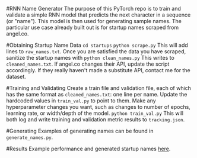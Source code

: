 #RNN Name Generator
The purpose of this PyTorch repo is to train and validate a simple RNN model that predicts the next character in a sequence (or "name").
This model is then used for generating sample names.
The particular use case already built out is for startup names scraped from angel.co.

#Obtaining Startup Name Data
`cd startups`
`python scrape.py`
This will add lines to `raw_names.txt`.
Once you are satisfied the data you have scraped, sanitize the startup names with
`python clean_names.py`
This writes to `cleaned_names.txt`.
If angel.co changes their API, update the script accordingly.
If they really haven't made a substitute API, contact me for the dataset.

#Training and Validating
Create a train file and validation file, each of which has the same format as `cleaned_names.txt`: one line per name.
Update the hardcoded values in `train_val.py` to point to them.
Make any hyperparameter changes you want, such as changes to number of epochs, learning rate, or width/depth of the model.
`python train_val.py`
This will both log and write training and validation metric results to `tracking.json`.

#Generating
Examples of generating names can be found in `generate_names.py`.

#Results
Example performance and generated startup names [here](http://graphallthethings.com/posts/startups).
